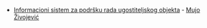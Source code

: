 
* [Informacioni sistem za podršku rada ugostiteljskog objekta](.\RIS-IB150055.pdf) - [Mujo Živojević](https://github.com/mujozivojevic)